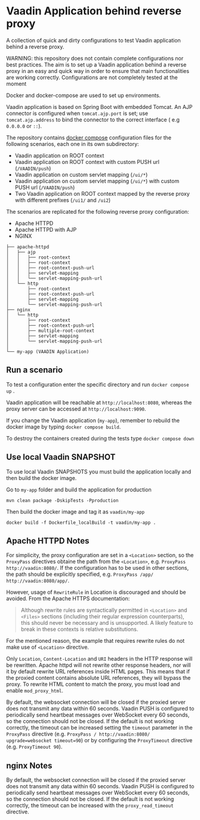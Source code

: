 # Vaadin Application behind reverse proxy

A collection of quick and dirty configurations to test Vaadin application behind
a reverse proxy.

WARNING: this repository does not contain complete configurations nor best practices.
The aim is to set up a Vaadin application behind a reverse proxy in an easy and quick way in order to ensure that main functionalities are working correctly. 
Configurations are not completely tested at the moment

Docker and docker-compose are used to set up environments.

Vaadin application is based on Spring Boot with embedded Tomcat.
An AJP connector is configured when `tomcat.ajp.port` is set;
use `tomcat.ajp.address` to bind the connector to the correct interface (
e.g `0.0.0.0` or `::`).

The repository
contains [docker compose](https://docs.docker.com/compose/reference/)
configuration files for the following scenarios, each one in its own
subdirectory:

* Vaadin application on ROOT context
* Vaadin application on ROOT context with custom PUSH url (`/VAADIN/push`)
* Vaadin application on custom servlet mapping (`/ui/*`)
* Vaadin application on custom servlet mapping (`/ui/*`) with custom PUSH
  url (`/VAADIN/push`)
* Two Vaadin application on ROOT context mapped by the reverse proxy with 
  different prefixes (`/ui1/` and `/ui2`)
 

The scenarios are replicated for the following reverse proxy configuration:

* Apache HTTPD
* Apache HTTPD with AJP
* NGINX

```
├── apache-httpd
│   ├── ajp
│   │   ├── root-context
│   │   ├── root-context
│   │   ├── root-context-push-url
│   │   ├── servlet-mapping
│   │   └── servlet-mapping-push-url
│   └── http
│       ├── root-context
│       ├── root-context-push-url
│       ├── servlet-mapping
│       └── servlet-mapping-push-url
├── nginx
│   └── http
│       ├── root-context
│       ├── root-context-push-url
│       ├── multiple-root-context
│       ├── servlet-mapping
│       └── servlet-mapping-push-url
│
└── my-app (VAADIN Application)
```

## Run a scenario

To test a configuration enter the specific directory and run `docker compose up`
.

Vaadin application will be reachable at `http://localhost:8080`, whereas the
proxy server can be accessed at `http://localhost:9090`.

If you change the Vaadin application (`my-app`), remember to rebuild the docker
image by typing `docker compose build`.

To destroy the containers created during the tests type `docker compose down`

## Use local Vaadin SNAPSHOT

To use local Vaadin SNAPSHOTS you must build the application locally and then
build the docker image.

Go to `my-app` folder and build the application for production

```
mvn clean package -DskipTests -Pproduction 
```

Then build the docker image and tag it as `vaadin/my-app`

```
docker build -f Dockerfile_localBuild -t vaadin/my-app .
```

## Apache HTTPD Notes

For simplicity, the proxy configuration are set in a `<Location>` section, so
the `ProxyPass` directives obtaine the path from the `<Location>`, 
e.g. `ProxyPass http://vaadin:8080/`.
If the configuration has to be used in other sections, the path should be
explicitly specified, e.g. `ProxyPass /app/ http://vaadin:8080/app/`.

However, usage of `RewriteRule` in Location is discouraged and should be avoided.
From the Apache HTTPS documentation:

> Although rewrite rules are syntactically permitted in `<Location>` and `<Files>`
> sections (including their regular expression counterparts), this should never
> be necessary and is unsupported. A likely feature to break in these contexts
> is relative substitutions.

For the mentioned reason, the example that requires rewrite rules do not make
use of `<Location>` directive.

Only `Location`, `Content-Location` and `URI` headers in the HTTP response
will be rewritten. Apache httpd will not rewrite other response headers,
nor will it by default rewrite URL references inside HTML pages.
This means that if the proxied content contains absolute URL references,
they will bypass the proxy. To rewrite HTML content to match the proxy,
you must load and enable `mod_proxy_html`.

By default, the websocket connection will be closed if the proxied server does
not transmit any data within 60 seconds. Vaadin PUSH is configured to
periodically send heartbeat messages over WebSocket every 60 seconds, so the
connection should not be closed.
If the default is not working correctly, the timeout can be increased setting the
`timeout` parameter in the `ProxyPass` directive (e.g. `ProxyPass / http://vaadin:8080/ upgrade=websocket timeout=90`)
or by configuring the `ProxyTimeout` directive (e.g. `ProxyTimeout 90`).

## nginx Notes

By default, the websocket connection will be closed if the proxied server does
not transmit any data within 60 seconds. Vaadin PUSH is configured to
periodically send heartbeat messages over WebSocket every 60 seconds, so the
connection should not be closed. 
If the default is not working correctly, the timeout can be increased with the
`proxy_read_timeout` directive.